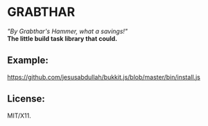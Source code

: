 # GRABTHAR
*"By Grabthar's Hammer, what a savings!"*  
**The little build task library that could.**

## Example:

https://github.com/jesusabdullah/bukkit.js/blob/master/bin/install.js

## License:

MIT/X11.
